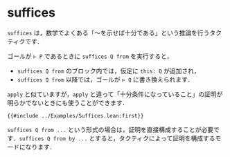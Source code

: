 # suffices

`suffices` は，数学でよくある「～を示せば十分である」という推論を行うタクティクです．

ゴールが `⊢ P` であるときに `suffices Q from` を実行すると，

* `suffices Q from` のブロック内では，仮定に `this: Q` が追加され，
* `suffices Q from` 以降では，ゴールが `⊢ Q` に書き換えられます．

`apply` と似ていますが，`apply` と違って「十分条件になっていること」の証明が明らかでないときにも使うことができます．

```lean
{{#include ../Examples/Suffices.lean:first}}
```

`suffices Q from ...` という形式の場合は，証明を直接構成することが必要です．`suffices Q from by ...` とすると，タクティクによって証明を構成するモードになります．